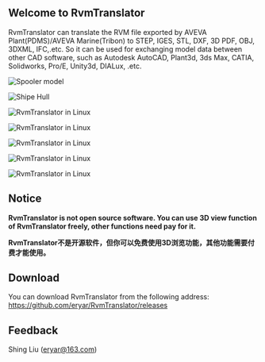 ## Welcome to RvmTranslator
RvmTranslator can translate the RVM file exported by AVEVA Plant(PDMS)/AVEVA Marine(Tribon) to STEP, IGES, STL, DXF, 3D PDF, OBJ, 3DXML, IFC,.etc. So it can be used for exchanging model data between other CAD software, such as Autodesk AutoCAD, Plant3d, 3ds Max, CATIA, Solidworks, Pro/E, Unity3d, DIALux, .etc.

![Spooler model](https://github.com/eryar/RvmTranslator/blob/master/1.png)

![Shipe Hull](https://github.com/eryar/RvmTranslator/blob/master/2.png)

![RvmTranslator in Linux](https://github.com/eryar/RvmTranslator/blob/master/3.png)

![RvmTranslator in Linux](https://github.com/eryar/RvmTranslator/blob/master/4.png)

![RvmTranslator in Linux](https://github.com/eryar/RvmTranslator/blob/master/5.png)

![RvmTranslator in Linux](https://github.com/eryar/RvmTranslator/blob/master/6.png)

![RvmTranslator in Linux](https://github.com/eryar/RvmTranslator/blob/master/7.png)

## Notice
**RvmTranslator is not open source software. You can use 3D view function of RvmTranslator freely, other functions need pay for it.**

**RvmTranslator不是开源软件，但你可以免费使用3D浏览功能，其他功能需要付费才能使用。**

## Download
You can download RvmTranslator from the following address:
https://github.com/eryar/RvmTranslator/releases

## Feedback
Shing Liu (eryar@163.com)


